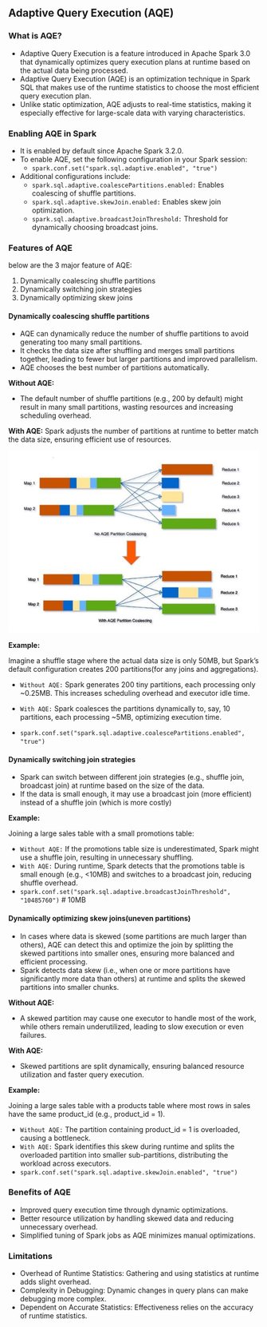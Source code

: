 ## Adaptive Query Execution (AQE)

### What is AQE?
- Adaptive Query Execution is a feature introduced in Apache Spark 3.0 that dynamically optimizes query execution plans at runtime based on the actual data being processed.
- Adaptive Query Execution (AQE) is an optimization technique in Spark SQL that makes use of the runtime statistics to choose the most efficient query execution plan. 
- Unlike static optimization, AQE adjusts to real-time statistics, making it especially effective for large-scale data with varying characteristics.

### Enabling AQE in Spark
-  It is enabled by default since Apache Spark 3.2.0.
- To enable AQE, set the following configuration in your Spark session:
  - `spark.conf.set("spark.sql.adaptive.enabled", "true")`
- Additional configurations include:
  - `spark.sql.adaptive.coalescePartitions.enabled:` Enables coalescing of shuffle partitions.
  - `spark.sql.adaptive.skewJoin.enabled:` Enables skew join optimization.
  - `spark.sql.adaptive.broadcastJoinThreshold:` Threshold for dynamically choosing broadcast joins.


### Features of AQE
below are the 3 major feature of AQE:
1. Dynamically coalescing shuffle partitions
2. Dynamically switching join strategies
3. Dynamically optimizing skew joins

#### Dynamically coalescing shuffle partitions
- AQE can dynamically reduce the number of shuffle partitions to avoid generating too many small partitions. 
- It checks the data size after shuffling and merges small partitions together, leading to fewer but larger partitions and improved parallelism.
- AQE chooses the best number of partitions automatically.

**Without AQE:** 
- The default number of shuffle partitions (e.g., 200 by default) might result in many small partitions, wasting resources and increasing scheduling overhead.

**With AQE:** Spark adjusts the number of partitions at runtime to better match the data size, ensuring efficient use of resources.

  ![dynamically coalescing shuffle partitions](https://github.com/rohish-zade/PySpark/blob/main/materials/coalescing-shuffle-partitions.jpg)

**Example:**

Imagine a shuffle stage where the actual data size is only 50MB, but Spark’s default configuration creates 200 partitions(for any joins and aggregations).
- `Without AQE:` Spark generates 200 tiny partitions, each processing only ~0.25MB. This increases scheduling overhead and executor idle time.

- `With AQE:` Spark coalesces the partitions dynamically to, say, 10 partitions, each processing ~5MB, optimizing execution time.
- `spark.conf.set("spark.sql.adaptive.coalescePartitions.enabled", "true")`


#### Dynamically switching join strategies
- Spark can switch between different join strategies (e.g., shuffle join, broadcast join) at runtime based on the size of the data.
- If the data is small enough, it may use a broadcast join (more efficient) instead of a shuffle join (which is more costly)

**Example:**

Joining a large sales table with a small promotions table:

- `Without AQE:` If the promotions table size is underestimated, Spark might use a shuffle join, resulting in unnecessary shuffling.
- `With AQE:` During runtime, Spark detects that the promotions table is small enough (e.g., <10MB) and switches to a broadcast join, reducing shuffle overhead.
- `spark.conf.set("spark.sql.adaptive.broadcastJoinThreshold", "10485760")`  # 10MB


#### Dynamically optimizing skew joins(uneven partitions)
- In cases where data is skewed (some partitions are much larger than others), AQE can detect this and optimize the join by splitting the skewed partitions into smaller ones, ensuring more balanced and efficient processing.
- Spark detects data skew (i.e., when one or more partitions have significantly more data than others) at runtime and splits the skewed partitions into smaller chunks.

**Without AQE:**
- A skewed partition may cause one executor to handle most of the work, while others remain underutilized, leading to slow execution or even failures.

**With AQE:** 
- Skewed partitions are split dynamically, ensuring balanced resource utilization and faster query execution.

**Example:**

Joining a large sales table with a products table where most rows in sales have the same product_id (e.g., product_id = 1).

- `Without AQE:` The partition containing product_id = 1 is overloaded, causing a bottleneck.
- `With AQE:` Spark identifies this skew during runtime and splits the overloaded partition into smaller sub-partitions, distributing the workload across executors.
- `spark.conf.set("spark.sql.adaptive.skewJoin.enabled", "true")`


### Benefits of AQE
- Improved query execution time through dynamic optimizations.
- Better resource utilization by handling skewed data and reducing unnecessary overhead.
- Simplified tuning of Spark jobs as AQE minimizes manual optimizations.

### Limitations
- Overhead of Runtime Statistics: Gathering and using statistics at runtime adds slight overhead.
- Complexity in Debugging: Dynamic changes in query plans can make debugging more complex.
- Dependent on Accurate Statistics: Effectiveness relies on the accuracy of runtime statistics.